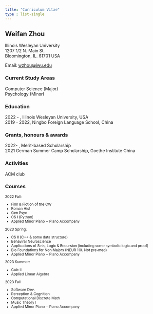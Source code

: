 ```yaml
---
title: "Curriculum Vitae"
type : list-single
---
```


## Weifan Zhou
Illinois Wesleyan University  
1207 1/2 N. Main St.  
Bloomington, IL. 61701 USA  

Email: wzhou@iwu.edu

### Current Study Areas
Computer Science (Major)   
Psychology (Minor)

### Education
2022 - , Illinois Wesleyan University, USA  
2019 - 2022, Ningbo Foreign Language School, China  

### Grants, honours & awards
2022- , Merit-based Scholarship  
2021 German Summer Camp Scholarship, Goethe Institute China

### Activities
ACM club

### Courses
<sub>

2022 Fall: 
- Film & Fiction of the CW
- Roman Hist
- Gen Psyc
- CS I (Python)   
- Applied Minor Piano + Piano Accompany

2023 Spring:
- CS II (C++ & some data structure)
- Behaviral Neuroscience
- Applications of Sets, Logic & Recursion (including some symbolic logic and proof)
- Bio Foundations for Non Majors (NEUR 110. Not pre-med)
- Applied Minor Piano + Piano Accompany

2023 Summer:
- Calc II
- Applied Linear Algebra

2023 Fall
- Software Dev.
- Perception & Cognition
- Computational Discrete Math
- Music Theory I
- Applied Minor Piano + Piano Accompany
</sub>